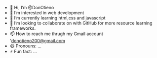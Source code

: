 - 👋 Hi, I’m @DonOtieno
- 👀 I’m interested in web development 
- 🌱 I’m currently learning html,css and javascript
- 💞️ I’m looking to collaborate on with GitHub for more resource learning frameworks.
- 📫 How to reach me thrugh my Gmail account 'donotieno200@gmail.com
- 😄 Pronouns: ...
- ⚡ Fun fact: ...

<!---
DonOtieno/DonOtieno is a ✨ special ✨ repository because its `README.md` (this file) appears on your GitHub profile.
You can click the Preview link to take a look at your changes.
--->
